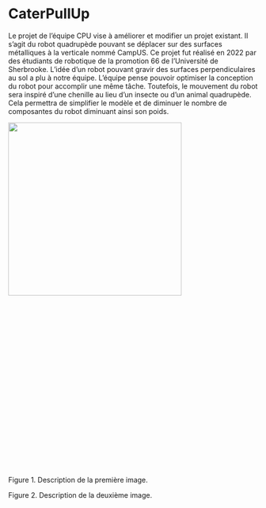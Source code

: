 # CaterPullUp

Le projet de l’équipe CPU vise à améliorer et modifier un projet existant. Il s’agit du robot
quadrupède pouvant se déplacer sur des surfaces métalliques à la verticale nommé CampUS. Ce
projet fut réalisé en 2022 par des étudiants de robotique de la promotion 66 de l’Université de
Sherbrooke. L’idée d’un robot pouvant gravir des surfaces perpendiculaires au sol a plu à notre
équipe. L’équipe pense pouvoir optimiser la conception du robot pour accomplir une même tâche.
Toutefois, le mouvement du robot sera inspiré d’une chenille au lieu d’un insecte ou d’un animal
quadrupède. Cela permettra de simplifier le modèle et de diminuer le nombre de composantes du
robot diminuant ainsi son poids.


<p align="center">
  <img src="https://user-images.githubusercontent.com/93997878/228574849-a6ea7353-1c47-4b25-a4ec-31b0bc72ba3e.png" style="margin-right:1000px" width="350" />
  <img src="https://user-images.githubusercontent.com/93997878/228589013-9cc0341d-c45c-4e49-b7da-f8ef00dbbda3.png" style="margin-left:1000px" width="350" />
</p>

Figure 1. Description de la première image.

Figure 2. Description de la deuxième image.


